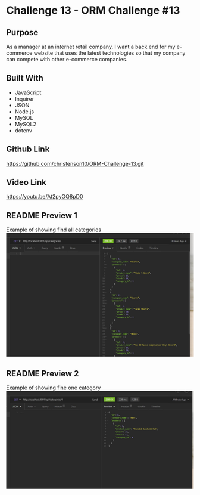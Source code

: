 # Challenge 13 - ORM Challenge #13

## Purpose
As a manager at an internet retail company, I want a back end for my e-commerce website that uses the latest technologies so that my company can compete with other e-commerce companies.

## Built With
* JavaScript
* Inquirer
* JSON
* Node.js
* MySQL
* MySQL2
* dotenv

## Github Link
https://github.com/christenson10/ORM-Challenge-13.git
## Video Link
https://youtu.be/At2pyOQ8pD0

## README Preview 1
Example of showing find all categories
![Screenshot1](ORM-Challenge1.jpg)

## README Preview 2
Example of showing fine one category
![Screenshot1](ORM-Challenge2.jpg)